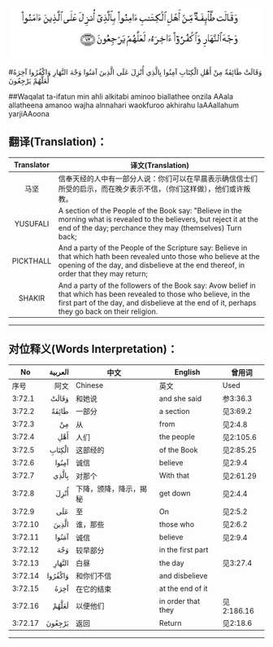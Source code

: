 ![003:072](images/003_072.gif)

#وَقَالَتْ طَائِفَةٌ مِنْ أَهْلِ الْكِتَابِ آمِنُوا بِالَّذِي أُنْزِلَ عَلَى الَّذِينَ آمَنُوا وَجْهَ النَّهَارِ وَاكْفُرُوا آخِرَهُ لَعَلَّهُمْ يَرْجِعُونَ 

##Waqalat ta-ifatun min ahli alkitabi aminoo biallathee onzila AAala allatheena amanoo wajha alnnahari waokfuroo akhirahu laAAallahum yarjiAAoona 

## 翻译(Translation)：

| Translator | 译文(Translation)                                            |
| :--------: | ------------------------------------------------------------ |
|    马坚    | 信奉天经的人中有一部分人说：你们可以在早晨表示确信信士们所受的启示，而在晚夕表示不信，（你们这样做），他们或许叛教。 |
|  YUSUFALI  | A section of the People of the Book say: "Believe in the morning what is revealed to the believers, but reject it at the end of the day; perchance they may (themselves) Turn back; |
| PICKTHALL  | And a party of the People of the Scripture say: Believe in that which hath been revealed unto those who believe at the opening of the day, and disbelieve at the end thereof, in order that they may return; |
|   SHAKIR   | And a party of the followers of the Book say: Avow belief in that which has been revealed to those who believe, in the first part of the day, and disbelieve at the end of it, perhaps they go back on their religion. |

---

## 对位释义(Words Interpretation)：

| No   | العربية | 中文    | English | 曾用词 |
| ---- | ------: | ------- | ------- | ------ |
| 序号 |    阿文 | Chinese | 英文    | Used   |
| 3:72.1  | وَقَالَتْ   | 和她说                 | and she said       | 参3:36.3   |
| 3:72.2  | طَائِفَةٌ   | 一部分                 | a section          | 见3:69.2   |
| 3:72.3  | مِنْ      | 从                     | from               | 见2:4.8    |
| 3:72.4  | أَهْلِ     | 人们                   | the people         | 见2:105.6  |
| 3:72.5  | الْكِتَابِ  | 这部经的               | of the Book        | 见2:85.25  |
| 3:72.6  | آمِنُوا   | 诚信                   | believe            | 见2:9.4    |
| 3:72.7  | بِالَّذِي   | 对那个                 | With that          | 见2:61.29  |
| 3:72.8  | أُنْزِلَ    | 下降，颁降，降示，揭秘 | get down           | 见2:4.4    |
| 3:72.9  | عَلَى     | 至                     | On                 | 见2:5.2    |
| 3:72.10 | الَّذِينَ   | 谁，那些               | those who          | 见2:6.2    |
| 3:72.11 | آمَنُوا   | 诚信                   | believe            | 见2:9.4    |
| 3:72.12 | وَجْهَ     | 较早部分               | in the first part  |            |
| 3:72.13 | النَّهَارِ  | 白昼                   | the day            | 见3:27.4   |
| 3:72.14 | وَاكْفُرُوا | 和你们不信             | and disbelieve     |            |
| 3:72.15 | آخِرَهُ    | 在它的结束             | at the end of it   |            |
| 3:72.16 | لَعَلَّهُمْ   | 以便他们               | in order that they | 见2:186.16 |
| 3:72.17 | يَرْجِعُونَ  | 返回                   | Return             | 见2:18.6   |

---
